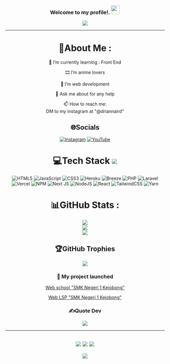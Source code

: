 <h3 align="center">
  Welcome to my profile!.
  <img src="https://media.giphy.com/media/hvRJCLFzcasrR4ia7z/giphy.gif" width="28">
</h3>
<p align="center">
  <a href="https://github.com/Drian-key/Drian-key"><img src="https://readme-typing-svg.herokuapp.com?color=%2336BCF7&center=true&vCenter=true&lines=Hi+%2C+welcome+to+my+Github+page;I+am+Chopper;I+am+a+High+school+student;My+name+is+chopper;Chopper+is+fav+char+from+One+Piece"></a>
</p>

---
<div align="center">
  
# 💫About Me :
🌱 I’m currently learning : Front End

 🎞 I’m anime lovers

  🤔 I’m web development

  💬 Ask me about for any help

  📫 How to reach me:  
  DM to my instagram at "@driannaird" 


## 🌐Socials
[![Instagram](https://img.shields.io/badge/Instagram-%23000000.svg?logo=Instagram&logoColor=white)](https://www.instagram.com/driannaird) [![YouTube](https://img.shields.io/badge/YouTube-%23FF0000.svg?logo=YouTube&logoColor=white)](https://www.youtube.com/channel/UCdhq4Zb1s_HiHET_33GTtXA)

# 💻Tech Stack <img max-width=30px src="https://media2.giphy.com/media/QssGEmpkyEOhBCb7e1/giphy.gif?cid=ecf05e47a0n3gi1bfqntqmob8g9aid1oyj2wr3ds3mg700bl&rid=giphy.gif"> 
![HTML5](https://img.shields.io/badge/html5-%23E34F26.svg?style=for-the-badge&logo=html5&logoColor=white) ![JavaScript](https://img.shields.io/badge/javascript-%23323330.svg?style=for-the-badge&logo=javascript&logoColor=%23F7DF1E) ![CSS3](https://img.shields.io/badge/css3-%231572B6.svg?style=for-the-badge&logo=css3&logoColor=white) ![Heroku](https://img.shields.io/badge/heroku-%23430098.svg?style=for-the-badge&logo=heroku&logoColor=white) ![Breeze](https://img.shields.io/badge/breeze-%23000000.svg?style=for-the-badge&logo=breeze&logoColor=#00C7B7) ![PHP](https://img.shields.io/badge/PHP-%233333FF.svg?style=for-the-badge&logo=PHP&logoColor=white) ![Laravel](https://img.shields.io/badge/Laravel-%23E34F26.svg?style=for-the-badge&logo=Laravel&logoColor=white) ![Vercel](https://img.shields.io/badge/vercel-%23000000.svg?style=for-the-badge&logo=vercel&logoColor=white) ![NPM](https://img.shields.io/badge/NPM-%23000000.svg?style=for-the-badge&logo=npm&logoColor=white) ![Next JS](https://img.shields.io/badge/Next-black?style=for-the-badge&logo=next.js&logoColor=white) ![NodeJS](https://img.shields.io/badge/node.js-6DA55F?style=for-the-badge&logo=node.js&logoColor=white) ![React](https://img.shields.io/badge/react-FFF?style=for-the-badge&logo=react&logoColor=A86454) ![TailwindCSS](https://img.shields.io/badge/tailwindcss-%2338B2AC.svg?style=for-the-badge&logo=tailwind-css&logoColor=white) ![Yarn](https://img.shields.io/badge/yarn-%232C8EBB.svg?style=for-the-badge&logo=yarn&logoColor=white)
  
# 📊GitHub Stats :
![](https://github-readme-stats.vercel.app/api?username=Drian-key&theme=radical&hide_border=false&include_all_commits=false&count_private=false)<br/>
![](https://github-readme-streak-stats.herokuapp.com/?user=Drian-key&theme=radical&hide_border=false)<br/>
![](https://github-readme-stats.vercel.app/api/top-langs/?username=Drian-key&theme=radical&hide_border=false&include_all_commits=false&count_private=false&layout=compact)

## 🏆GitHub Trophies
![](https://github-profile-trophy.vercel.app/?username=Drian-key&theme=discord&no-frame=false&no-bg=false&margin-w=4)

### 📕 My project launched

<!-- BLOG-POST-LIST:START -->
 [Web school "SMK Negeri 1 Kejobong"](https://smknkejobong.sch.id)
  
 [Web LSP "SMK Negeri 1 Kejobong"](https://lspsmknkejobong.sch.id)
<!-- BLOG-POST-LIST:END -->

### ✍️Quote Dev
![](https://quotes-github-readme.vercel.app/api?type=horizontal&theme=merko)

---
![](https://forthebadge.com/images/badges/powered-by-black-magic.svg)
![](http://ForTheBadge.com/images/badges/built-by-developers.svg)
![](https://forthebadge.com/images/badges/uses-brains.svg)
---
![](https://komarev.com/ghpvc/?username=Drian-key&label=Visitors+Count&color=brightgreen)
</div>

